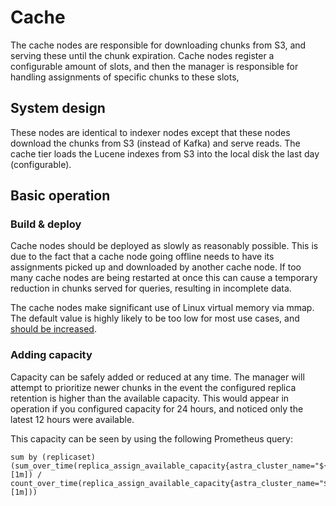 # Cache

The cache nodes are responsible for downloading chunks from S3, and serving these until the chunk expiration.
Cache nodes register a configurable amount of slots, and then the manager is responsible for handling assignments of
specific chunks to these slots,

## System design
These nodes are identical to indexer nodes except that these nodes download the chunks from S3 (instead of Kafka)
and serve reads. The cache tier loads the Lucene indexes from S3 into the local disk the last day (configurable).

## Basic operation
### Build & deploy
Cache nodes should be deployed as slowly as reasonably possible. This is due to the fact that a cache node going offline
needs to have its assignments picked up and downloaded by another cache node. If too many cache nodes are being
restarted at once this can cause a temporary reduction in chunks served for queries, resulting in incomplete data.

<warning><p>The cache nodes make significant use of Linux virtual memory via <tooltip term="mmap">mmap</tooltip>. The default value is highly likely to be too low for most use cases, and <a href="Troubleshooting.md" anchor="native-memory-allocation-mmap-failed">should be increased</a>.</p></warning>

### Adding capacity
Capacity can be safely added or reduced at any time. The manager will attempt to prioritize newer chunks in the event
the configured replica retention is higher than the available capacity. This would appear in operation if you configured
capacity for 24 hours, and noticed only the latest 12 hours were available.

This capacity can be seen by using the following Prometheus query:
```
sum by (replicaset) (sum_over_time(replica_assign_available_capacity{astra_cluster_name="${cluster}",astra_component="manager"}[1m]) / count_over_time(replica_assign_available_capacity{astra_cluster_name="${cluster}",astra_component="manager"}[1m]))
```

